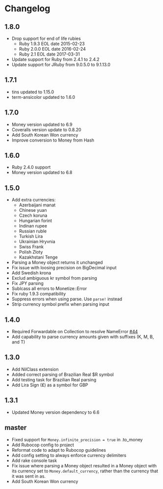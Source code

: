 # Changelog

## 1.8.0
- Drop support for end of life rubies
  - Ruby 1.9.3 EOL date 2015-02-23
  - Ruby 2.0.0 EOL date 2016-02-24
  - Ruby 2.1 EOL date 2017-03-31
- Update support for Ruby from 2.4.1 to 2.4.2
- Update support for JRuby from 9.0.5.0 to 9.1.13.0

## 1.7.1
- tins updated to 1.15.0
- term-ansicolor updated to 1.6.0

## 1.7.0
- Money version updated to 6.9
- Coveralls version update to 0.8.20
- Add South Korean Won currency
- Improve conversion to Money from Hash

## 1.6.0
- Ruby 2.4.0 support
- Money version updated to 6.8

## 1.5.0
- Add extra currencies:
  - Azerbaijani manat
  - Chinese yuan
  - Czech koruna
  - Hungarian forint
  - Indinan rupee
  - Russian ruble
  - Turkish Lira
  - Ukrainian Hryvnia
  - Swiss Frank
  - Polish Zloty
  - Kazakhstani Tenge
- Parsing a Money object returns it unchanged
- Fix issue with loosing precision on BigDecimal input
- Add Swedish krona
- Exclud ambiguous kr symbol from parsing
- Fix JPY parsing
- Sublcass all errors to Monetize::Error
- Fix ruby 1.9.3 compatibility
- Suppress errors when using parse. Use `parse!` instead
- Strip currency symbol prefix when parsing input

## 1.4.0
- Required Forwardable on Collection to resolve NameError [\#44](https://github.com/RubyMoney/monetize/issues/44)
- Add capability to parse currency amounts given with suffixes (K, M, B, and T)

## 1.3.0
- Add NilClass extension
- Added correct parsing of Brazilian Real $R symbol
- Add testing task for  Brazilian Real parsing
- Add Lira Sign (₤) as a symbol for GBP

## 1.3.1
- Updated Money version dependency to 6.6

## master
- Fixed support for <code>Money.infinite_precision = true</code> in .to_money
- Add Rubocop config to project
- Reformat code to adapt to Rubocop guidelines
- Add config setting to always enforce currency delimiters
- Add rake console task
- Fix issue where parsing a Money object resulted in a Money object with its currency set to `Money.default_currency`,
  rather than the currency that it was sent in as.
- Add South Korean Won currency
